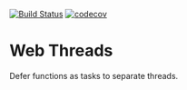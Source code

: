 [![Build Status](https://travis-ci.org/adekau/webthreads.png)](https://travis-ci.org/adekau/webthreads)
[![codecov](https://codecov.io/gh/adekau/webthreads/branch/master/graph/badge.svg)](https://codecov.io/gh/adekau/webthreads)
# Web Threads
Defer functions as tasks to separate threads.
